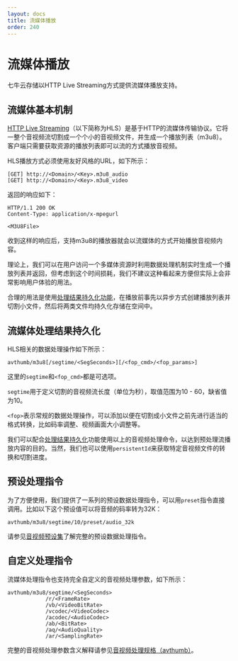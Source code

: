 ```yaml
---
layout: docs
title: 流媒体播放
order: 240
---
```

<a id="streaming"></a>
# 流媒体播放

七牛云存储以HTTP Live Streaming方式提供流媒体播放支持。

<a id="streaming-model"></a>
## 流媒体基本机制

[HTTP Live Streaming](https://developer.apple.com/streaming/)（以下简称为HLS）是基于HTTP的流媒体传输协议。它将一整个音视频流切割成一个个小的音视频文件，并生成一个播放列表（m3u8）。客户端只需要获取资源的播放列表即可以流的方式播放音视频。

HLS播放方式必须使用友好风格的URL，如下所示：

```
[GET] http://<Domain>/<Key>.m3u8_audio
[GET] http://<Domain>/<Key>.m3u8_video
```

返回的响应如下：

```
HTTP/1.1 200 OK
Content-Type: application/x-mpegurl

<M3U8File>
```

收到这样的响应后，支持m3u8的播放器就会以流媒体的方式开始播放音视频内容。

理论上，我们可以在用户访问一个多媒体资源时利用数据处理机制实时生成一个播放列表并返回，但考虑到这个时间损耗，我们不建议这种看起来方便但实际上会非常影响用户体验的用法。

合理的用法是使用[处理结果持久化功能](persistent-fop.html)，在播放前事先以异步方式创建播放列表并切割小文件，然后将两类文件均持久化存储在空间中。

<a id="streaming-pfop"></a>
## 流媒体处理结果持久化

HLS相关的数据处理操作如下所示：

```
avthumb/m3u8[/segtime/<SegSeconds>][/<fop_cmd>/<fop_params>]
```

这里的`segtime`和`<fop_cmd>`都是可选项。

`segtime`用于定义切割的音视频流长度（单位为秒），取值范围为10 - 60，缺省值为10。

`<fop>`表示常规的数据处理操作，可以添加以便在切割成小文件之前先进行适当的格式转换，比如码率调整、视频画面大小调整等。


我们可以配合[处理结果持久化](persistent-fop.html)功能使用以上的音视频处理命令，以达到预处理流播放内容的目的。当然，我们也可以使用`persistentId`来获取特定音视频文件的转换和切割进度。

<a id="streaming-preset-pfop"></a>
## 预设处理指令

为了方便使用，我们提供了一系列的预设数据处理指令，可以用`preset`指令直接调用。比如以下这个预设值可以将音频的码率转为32K：

```
avthumb/m3u8/segtime/10/preset/audio_32k
```

请参见[音视频预设集](../../reference/fop/avthumb.html#segtime-preset)了解完整的预设数据处理指令。

<a id="streaming-custom-pfop"></a>
## 自定义处理指令

流媒体处理指令也支持完全自定义的音视频处理参数，如下所示：

```
avthumb/m3u8/segtime/<SegSeconds>
            /r/<FrameRate>
            /vb/<VideoBitRate>
            /vcodec/<VideoCodec>
            /acodec/<AudioCodec>
            /ab/<BitRate>
            /aq/<AudioQuality>
            /ar/<SamplingRate>
```

完整的音视频处理参数含义解释请参见[音视频处理规格（avthumb）](../../reference/fop/av/avthumb.html)。
